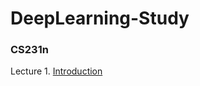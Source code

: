 # DeepLearning-Study

### CS231n
Lecture 1. [Introduction](https://github.com/jiuuu26/DeepLearning-Study/blob/main/CS231n/Lecture1.%20Introduction%20and%20Historical%20Context)<br></br>

